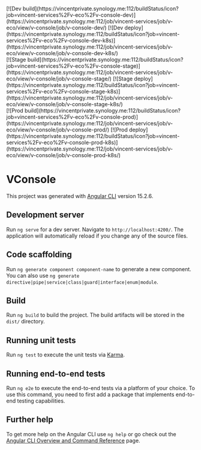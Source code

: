 <br>
[![Dev build](https://vincentprivate.synology.me:112/buildStatus/icon?job=vincent-services%2Fv-eco%2Fv-console-dev)](https://vincentprivate.synology.me:112/job/vincent-services/job/v-eco/view/v-console/job/v-console-dev/)
[![Dev deploy](https://vincentprivate.synology.me:112/buildStatus/icon?job=vincent-services%2Fv-eco%2Fv-console-dev-k8s)](https://vincentprivate.synology.me:112/job/vincent-services/job/v-eco/view/v-console/job/v-console-dev-k8s/)

<br>
[![Stage build](https://vincentprivate.synology.me:112/buildStatus/icon?job=vincent-services%2Fv-eco%2Fv-console-stage)](https://vincentprivate.synology.me:112/job/vincent-services/job/v-eco/view/v-console/job/v-console-stage/)
[![Stage deploy](https://vincentprivate.synology.me:112/buildStatus/icon?job=vincent-services%2Fv-eco%2Fv-console-stage-k8s)](https://vincentprivate.synology.me:112/job/vincent-services/job/v-eco/view/v-console/job/v-console-stage-k8s/)

<br>
[![Prod build](https://vincentprivate.synology.me:112/buildStatus/icon?job=vincent-services%2Fv-eco%2Fv-console-prod)](https://vincentprivate.synology.me:112/job/vincent-services/job/v-eco/view/v-console/job/v-console-prod/)
[![Prod deploy](https://vincentprivate.synology.me:112/buildStatus/icon?job=vincent-services%2Fv-eco%2Fv-console-prod-k8s)](https://vincentprivate.synology.me:112/job/vincent-services/job/v-eco/view/v-console/job/v-console-prod-k8s/)

# VConsole

This project was generated with [Angular CLI](https://github.com/angular/angular-cli) version 15.2.6.

## Development server

Run `ng serve` for a dev server. Navigate to `http://localhost:4200/`. The application will automatically reload if you change any of the source files.

## Code scaffolding

Run `ng generate component component-name` to generate a new component. You can also use `ng generate directive|pipe|service|class|guard|interface|enum|module`.

## Build

Run `ng build` to build the project. The build artifacts will be stored in the `dist/` directory.

## Running unit tests

Run `ng test` to execute the unit tests via [Karma](https://karma-runner.github.io).

## Running end-to-end tests

Run `ng e2e` to execute the end-to-end tests via a platform of your choice. To use this command, you need to first add a package that implements end-to-end testing capabilities.

## Further help

To get more help on the Angular CLI use `ng help` or go check out the [Angular CLI Overview and Command Reference](https://angular.io/cli) page.
